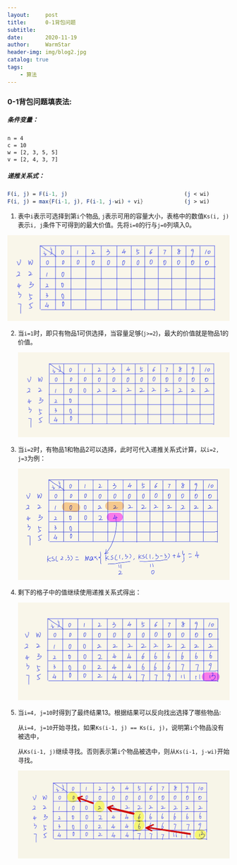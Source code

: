 ```yaml
---
layout:     post   				    
title:      0-1背包问题				
subtitle:   
date:       2020-11-19 				
author:     WarmStar
header-img: img/blog2.jpg 	
catalog: true 				
tags:							
    - 算法
---
```






### 0-1背包问题填表法:

##### 条件变量：

```
n = 4
c = 10
w = [2, 3, 5, 5]
v = [2, 4, 3, 7]
```

##### 递推关系式：

```mathematica
F(i, j) = F(i-1, j)										(j < wi)
F(i, j) = max{F(i-1, j), F(i-1, j-wi) + vi}				(j > wi)
```



1. 表中`i`表示可选择到第`i`个物品,  `j`表示可用的容量大小，表格中的数值`Ks(i, j)`表示`i, j`条件下可得到的最大价值。先将`i=0`的行与`j=0`列填入0。

![](https://raw.githubusercontent.com/VixeruntR/VixeruntR.github.io/master/img/figure/blog2_1.jpg)

2. 当`i=1`时，即只有物品1可供选择，当容量足够(`j>=2`)，最大的价值就是物品1的价值。

   ![](https://raw.githubusercontent.com/VixeruntR/VixeruntR.github.io/master/img/figure/blog2_2.jpg)

3. 当`i=2`时，有物品1和物品2可以选择，此时可代入递推关系式计算，以`i=2, j=3`为例：

   ![](https://raw.githubusercontent.com/VixeruntR/VixeruntR.github.io/master/img/figure/blog2_3.jpg)

4. 剩下的格子中的值继续使用递推关系式得出：

   ![](https://raw.githubusercontent.com/VixeruntR/VixeruntR.github.io/master/img/figure/blog2_4.jpg)

5. 当`i=4, j=10`时得到了最终结果13。根据结果可以反向找出选择了哪些物品:

   从`i=4, j=10`开始寻找，如果`Ks(i-1, j) == Ks(i, j)`，说明第`i`个物品没有被选中，

   从`Ks(i-1, j)`继续寻找。否则表示第`i`个物品被选中，则从`Ks(i-1, j-wi)`开始寻找。

   ![](https://raw.githubusercontent.com/VixeruntR/VixeruntR.github.io/master/img/figure/blog2_5.jpg)

   

